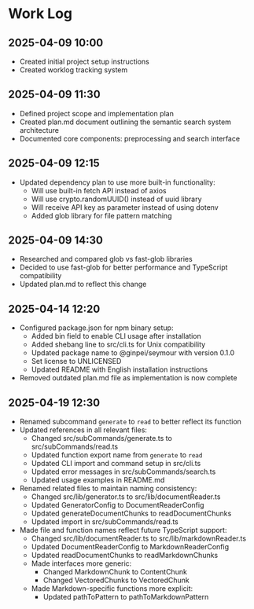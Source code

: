 # Work Log

## 2025-04-09 10:00
- Created initial project setup instructions
- Created worklog tracking system

## 2025-04-09 11:30
- Defined project scope and implementation plan
- Created plan.md document outlining the semantic search system architecture
- Documented core components: preprocessing and search interface

## 2025-04-09 12:15
- Updated dependency plan to use more built-in functionality:
  - Will use built-in fetch API instead of axios
  - Will use crypto.randomUUID() instead of uuid library
  - Will receive API key as parameter instead of using dotenv
  - Added glob library for file pattern matching

## 2025-04-09 14:30
- Researched and compared glob vs fast-glob libraries
- Decided to use fast-glob for better performance and TypeScript compatibility
- Updated plan.md to reflect this change

## 2025-04-14 12:20
- Configured package.json for npm binary setup:
  - Added bin field to enable CLI usage after installation
  - Added shebang line to src/cli.ts for Unix compatibility
  - Updated package name to @ginpei/seymour with version 0.1.0
  - Set license to UNLICENSED
  - Updated README with English installation instructions
- Removed outdated plan.md file as implementation is now complete

## 2025-04-19 12:30
- Renamed subcommand `generate` to `read` to better reflect its function
- Updated references in all relevant files:
  - Changed src/subCommands/generate.ts to src/subCommands/read.ts
  - Updated function export name from `generate` to `read`
  - Updated CLI import and command setup in src/cli.ts
  - Updated error messages in src/subCommands/search.ts
  - Updated usage examples in README.md
- Renamed related files to maintain naming consistency:
  - Changed src/lib/generator.ts to src/lib/documentReader.ts
  - Updated GeneratorConfig to DocumentReaderConfig
  - Updated generateDocumentChunks to readDocumentChunks
  - Updated import in src/subCommands/read.ts
- Made file and function names reflect future TypeScript support:
  - Changed src/lib/documentReader.ts to src/lib/markdownReader.ts
  - Updated DocumentReaderConfig to MarkdownReaderConfig
  - Updated readDocumentChunks to readMarkdownChunks
  - Made interfaces more generic:
    - Changed MarkdownChunk to ContentChunk
    - Changed VectoredChunks to VectoredChunk
  - Made Markdown-specific functions more explicit:
    - Updated pathToPattern to pathToMarkdownPattern